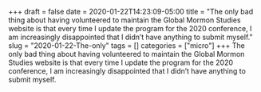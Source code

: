 +++draft = falsedate = 2020-01-22T14:23:09-05:00title = "The only bad thing about having volunteered to maintain the Global Mormon Studies website is that every time I update the program for the 2020 conference, I am increasingly disappointed that I didn’t have anything to submit myself."slug = "2020-01-22-The-only"tags = []categories = ["micro"]+++The only bad thing about having volunteered to maintain the Global Mormon Studies website is that every time I update the program for the 2020 conference, I am increasingly disappointed that I didn’t have anything to submit myself.